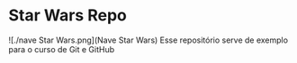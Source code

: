 # Star Wars Repo

![./nave Star Wars.png](Nave Star Wars)
Esse repositório serve de exemplo para o curso de Git e GitHub
